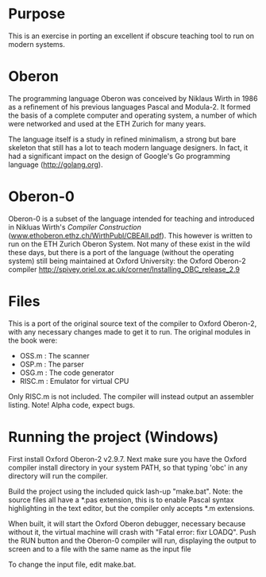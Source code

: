 # Purpose
This is an exercise in porting an excellent if obscure teaching tool to run on modern systems.

# Oberon
The programming language Oberon was conceived by Niklaus Wirth in 1986 as a refinement of his previous languages Pascal and Modula-2. It formed the basis of a complete computer and operating system, a number of which were networked and used at the ETH Zurich for many years.

The language itself is a study in refined minimalism, a strong but bare skeleton that still has a lot to teach modern language designers. In fact, it had a significant impact on the design of Google's Go programming language (http://golang.org).

# Oberon-0
Oberon-0 is a subset of the language intended for teaching and introduced in Nikluas Wirth's _Compiler Construction_ (www.ethoberon.ethz.ch/WirthPubl/CBEAll.pdf). This however is written to run on the ETH Zurich Oberon System. Not many of these exist in the wild these days, but there is a port of the language (without the operating system) still being maintained at Oxford University: the Oxford Oberon-2 compiler http://spivey.oriel.ox.ac.uk/corner/Installing_OBC_release_2.9

# Files
This is a port of the original source text of the compiler to Oxford Oberon-2, with any necessary changes made to get it to run. The original modules in the book were:
  - OSS.m : The scanner
  - OSP.m : The parser
  - OSG.m : The code generator
  - RISC.m : Emulator for virtual CPU

Only RISC.m is not included. The compiler will instead output an assembler listing. Note! Alpha code, expect bugs.

# Running the project (Windows)
First install Oxford Oberon-2 v2.9.7. Next make sure you have the Oxford compiler install directory in your system PATH, so that typing 'obc' in any directory will run the compiler.

Build the project using the included quick lash-up "make.bat". Note: the source files all have a *.pas extension, this is to enable Pascal syntax highlighting in the text editor, but the compiler only accepts *.m extensions.

When built, it will start the Oxford Oberon debugger, necessary because without it, the virtual machine will crash with 
"Fatal error: fixr LOADQ". Push the RUN button and the Oberon-0 compiler will run, displaying the output to screen and to a file with the same name as the input file

To change the input file, edit make.bat.
